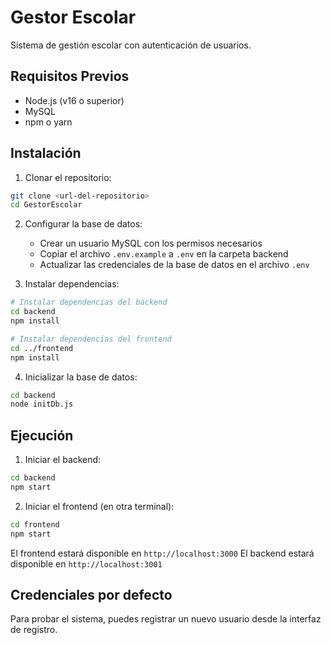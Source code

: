 # Gestor Escolar

Sistema de gestión escolar con autenticación de usuarios.

## Requisitos Previos

- Node.js (v16 o superior)
- MySQL
- npm o yarn

## Instalación

1. Clonar el repositorio:
```bash
git clone <url-del-repositorio>
cd GestorEscolar
```

2. Configurar la base de datos:
   - Crear un usuario MySQL con los permisos necesarios
   - Copiar el archivo `.env.example` a `.env` en la carpeta backend
   - Actualizar las credenciales de la base de datos en el archivo `.env`

3. Instalar dependencias:
```bash
# Instalar dependencias del backend
cd backend
npm install

# Instalar dependencias del frontend
cd ../frontend
npm install
```

4. Inicializar la base de datos:
```bash
cd backend
node initDb.js
```

## Ejecución

1. Iniciar el backend:
```bash
cd backend
npm start
```

2. Iniciar el frontend (en otra terminal):
```bash
cd frontend
npm start
```

El frontend estará disponible en `http://localhost:3000`
El backend estará disponible en `http://localhost:3001`

## Credenciales por defecto

Para probar el sistema, puedes registrar un nuevo usuario desde la interfaz de registro.
